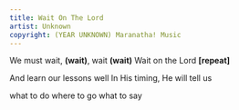 ```yaml
---
title: Wait On The Lord
artist: Unknown
copyright: (YEAR UNKNOWN) Maranatha! Music
---
```


We must wait, <strong>(wait)</strong>, wait <strong>(wait)</strong>
Wait on the Lord     <strong>[repeat]</strong>

And learn our lessons well
In His timing, He will tell us

what to do
where to go
what to say